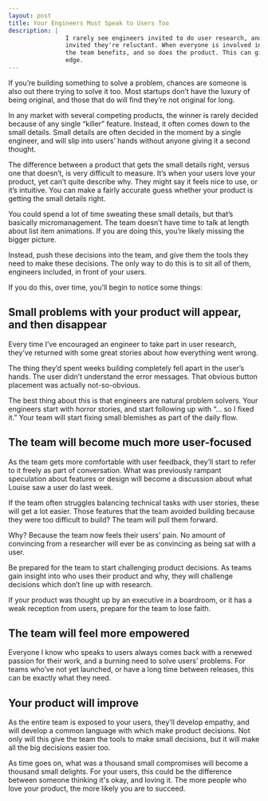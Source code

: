 ```yaml
---
layout: post
title: Your Engineers Must Speak to Users Too
description: |
                I rarely see engineers invited to do user research, and even when they are
                invited they're reluctant. When everyone is involved in speaking to users,
                the team benefits, and so does the product. This can give your product the
                edge.
---
```


If you’re building something to solve a problem, chances are someone is also out
there trying to solve it too. Most startups don’t have the luxury of being
original, and those that do will find they’re not original for long.

In any market with several competing products, the winner is rarely decided
because of any single “killer” feature. Instead, it often comes down to the
small details. Small details are often decided in the moment by a single
engineer, and will slip into users’ hands without anyone giving it a second
thought.

The difference between a product that gets the small details right, versus one
that doesn’t, is very difficult to measure. It’s when your users love your
product, yet can’t quite describe why. They might say it feels nice to use, or
it’s intuitive. You can make a fairly accurate guess whether your product is
getting the small details right.

You could spend a lot of time sweating these small details, but that’s basically
micromanagement. The team doesn’t have time to talk at length about list item
animations. If you are doing this, you’re likely missing the bigger picture.

Instead, push these decisions into the team, and give them the tools they need
to make these decisions. The only way to do this is to sit all of them,
engineers included, in front of your users.

If you do this, over time, you’ll begin to notice some things:

## Small problems with your product will appear, and then disappear

Every time I’ve encouraged an engineer to take part in user research, they’ve
returned with some great stories about how everything went wrong.

The thing they’d spent weeks building completely fell apart in the user’s hands.
The user didn’t understand the error messages. That obvious button placement was
actually not-so-obvious.

The best thing about this is that engineers are natural problem solvers. Your
engineers start with horror stories, and start following up with “… so I fixed
it.” Your team will start fixing small blemishes as part of the daily flow.

## The team will become much more user-focused

As the team gets more comfortable with user feedback, they’ll start to refer to
it freely as part of conversation. What was previously rampant speculation about
features or design will become a discussion about what Louise saw a user do last
week.

If the team often struggles balancing technical tasks with user stories, these
will get a lot easier. Those features that the team avoided building because
they were too difficult to build? The team will pull them forward.

Why? Because the team now feels their users’ pain. No amount of convincing
from a researcher will ever be as convincing as being sat with a user.

Be prepared for the team to start challenging product decisions. As teams gain
insight into who uses their product and why, they will challenge decisions which
don’t line up with research.

If your product was thought up by an executive in a boardroom, or it has a weak
reception from users, prepare for the team to lose faith.

## The team will feel more empowered

Everyone I know who speaks to users always comes back with a renewed passion for
their work, and a burning need to solve users’ problems. For teams who’ve not
yet launched, or have a long time between releases, this can be exactly what
they need.

## Your product will improve

As the entire team is exposed to your users, they’ll develop empathy, and will
develop a common language with which make product decisions. Not only will this
give the team the tools to make small decisions, but it will make all the big
decisions easier too.

As time goes on, what was a thousand small compromises will become a thousand
small delights. For your users, this could be the difference between someone
thinking it's okay, and loving it. The more people who love your product, the
more likely you are to succeed.
